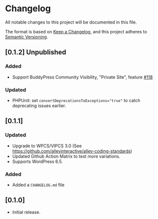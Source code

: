# Changelog
All notable changes to this project will be documented in this file.

The format is based on [Keep a Changelog](https://keepachangelog.com/en/1.0.0/),
and this project adheres to [Semantic Versioning](https://semver.org/spec/v2.0.0.html).

## [0.1.2] Unpublished

### Added

- Support BuddyPress Community Visibility, "Private Site", feature [#118](https://github.com/renatonascalves/wp-graphql-buddypress/issues/118)

### Updated

- PHPUnit: set `convertDeprecationsToExceptions="true"` to catch deprecating issues earlier.

## [0.1.1]

### Updated

- Upgrade to WPCS/VIPCS 3.0 (See https://github.com/alleyinteractive/alley-coding-standards)
- Updated Github Action Matrix to test more variations.
- Supports WordPress 6.5.

### Added

- Added a `CHANGELOG.md` file

## [0.1.0]

- Initial release.
